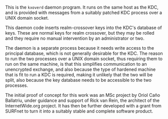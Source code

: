 This is the `kxoverd` daemon program.  It runs on the same host as the KDC,
and is provided with messages from a suitably patched KDC process over a
UNIX domain socket.

This daemon code inserts realm-crossover keys into the KDC's database of
keys.  These are normal keys for realm crossover, but they may be rolled
and they require no manual intervention by an administrator or two.

The daemon is a separate process because it needs write access to the
principal database, which is not generally desirable for the KDC.  The
reason to run the two processes over a UNIX domain socket, thus requiring
them to run on the same machine, is that this simplifies communication to
an unencrypted exchange, and also because the type of hardened machine
that is fit to run a KDC is required, making it unlikely that the two
will be split, also because the key database needs to be accessible to
the two processes.

The initial proof of concept for this work was an MSc project by Oriol Caño
Ballatriu, under guidance and support of Rick van Rein, the architect of the
InternetWide.org project.  It has then be further developed with a grant
from SURFnet to turn it into a suitably stable and complete software product.

